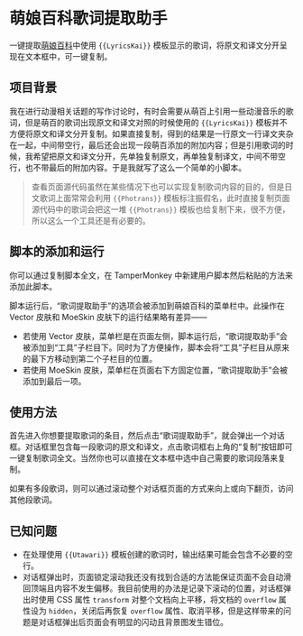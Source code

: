 # 萌娘百科歌词提取助手

一键提取[萌娘百科](https://zh.moegirl.org.cn)中使用 `{{LyricsKai}}` 模板显示的歌词，将原文和译文分开呈现在文本框中，可一键复制。

## 项目背景

我在进行动漫相关话题的写作讨论时，有时会需要从萌百上引用一些动漫音乐的歌词，但是萌百的歌词出现原文和译文对照的时候使用的 `{{LyricsKai}}` 模板并不方便将原文和译文分开复制。如果直接复制，得到的结果是一行原文一行译文夹杂在一起，中间带空行，最后还会出现一段萌百添加的附加内容；但是引用歌词的时候，我希望把原文和译文分开，先单独复制原文，再单独复制译文，中间不带空行，也不带最后的附加内容。于是我就写了这么一个简单的小脚本。

> 查看页面源代码虽然在某些情况下也可以实现复制歌词内容的目的，但是日文歌词上面常常会利用 `{{Photrans}}` 模板标注振假名，此时直接复制页面源代码中的歌词会把这一堆 `{{Photrans}}` 模板也给复制下来，很不方便，所以这么一个工具还是有必要的。

## 脚本的添加和运行

你可以通过复制脚本全文，在 TamperMonkey 中新建用户脚本然后粘贴的方法来添加此脚本。

脚本运行后，“歌词提取助手”的选项会被添加到萌娘百科的菜单栏中。此操作在 Vector 皮肤和 MoeSkin 皮肤下的运行结果略有差异——

* 若使用 Vector 皮肤，菜单栏是在页面左侧，脚本运行后，“歌词提取助手”会被添加到“工具”子栏目下。同时为了方便操作，脚本会将“工具”子栏目从原来的最下方移动到第二个子栏目的位置。
* 若使用 MoeSkin 皮肤，菜单栏在页面右下方固定位置，“歌词提取助手”会被添加到最后一项。

## 使用方法

首先进入你想要提取歌词的条目，然后点击“歌词提取助手”，就会弹出一个对话框。对话框里包含每一段歌词的原文和译文，点击歌词框右上角的“复制”按钮即可一键复制歌词全文。当然你也可以直接在文本框中选中自己需要的歌词段落来复制。

如果有多段歌词，则可以通过滚动整个对话框页面的方式来向上或向下翻页，访问其他段歌词。

## 已知问题

* 在处理使用 `{{Utawari}}` 模板创建的歌词时，输出结果可能会包含不必要的空行。
* 对话框弹出时，页面锁定滚动我还没有找到合适的方法能保证页面不会自动滑回顶端且内容不发生偏移。我目前使用的办法是记录下滚动的位置，对话框弹出时使用 CSS 属性 `transform` 对整个文档向上平移，将文档的 `overflow` 属性设为 `hidden`，关闭后再恢复 `overflow` 属性、取消平移，但是这样带来的问题是对话框弹出后页面会有明显的闪动且背景图发生错位。


